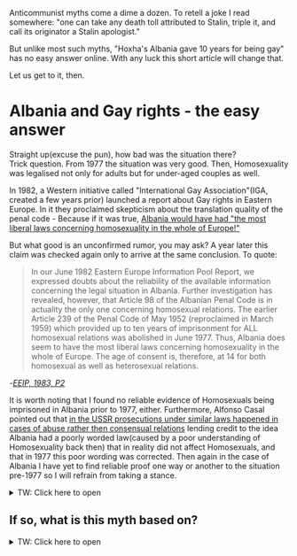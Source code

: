 Anticommunist myths come a dime a dozen. To retell a joke I read somewhere: "one can take any death toll attributed to Stalin, triple it, and call its originator a Stalin apologist."   
  
But unlike most such myths, "Hoxha's Albania gave 10 years for being gay" has no easy answer online. With any luck this short article will change that.  
  
Let us get to it, then.
# Albania and Gay rights - the easy answer
Straight up(excuse the pun), how bad was the situation there?  
Trick question. From 1977 the situation was very good. Then, Homosexuality was legalised not only for adults but for under-aged couples as well.  
  
In 1982, a Western initiative called "International Gay Association"(IGA, created a few years prior) launched a report about Gay rights in Eastern Europe. In it they proclaimed skepticism about the translation quality of the penal code - Because if it was true, [Albania would have had "the most liberal laws concerning homosexuality in the whole of Europe!"](https://cb65b51b-c150-4b9e-875d-05ed09f9e8c9.filesusr.com/ugd/90d4c0_2b1299dc69874002bc7690877e9d08df.pdf)
  
But what good is an unconfirmed rumor, you may ask? A year later this claim was checked again only to arrive at the same conclusion. To quote:

> In our June 1982 Eastern Europe Information Pool Report, we expressed doubts about the reliability of the available information concerning the legal situation in Albania. Further investigation has revealed, however, that Article 98 of the Albanian Penal Code is in actuality the only one concerning homosexual relations. The earlier Article 239 of the Penal Code of May 1952 (reproclaimed in March 1959) which provided up to ten years of imprisonment for ALL homosexual relations was abolished in June 1977. Thus, Albania does seem to have the most liberal laws concerning homosexuality in the whole of Europe. The age of consent is, therefore, at 14 for both homosexual as well as heterosexual relations.

-_[EEIP, 1983, P2](https://cb65b51b-c150-4b9e-875d-05ed09f9e8c9.filesusr.com/ugd/90d4c0_6e068484fbcd4a2b906ec0bfaf2b4d1d.pdf)_

It is worth noting that I found no reliable evidence of Homosexuals being imprisoned in Albania prior to 1977, either. Furthermore, Alfonso Casal pointed out that [in the USSR prosecutions under similar laws happened in cases of abuse rather then consensual relations](https://www.stalinsociety.com/news/homosexualityintheussr) lending credit to the idea Albania had a poorly worded law(caused by a poor understanding of Homosexuality back then) that in reality did not affect Homosexuals, and that in 1977 this poor wording was corrected. Then again in the case of Albania I have yet to find reliable proof one way or another to the situation pre-1977 so I will refrain from taking a stance.

<details>
  <summary> TW: Click here to open </summary>  
  
  > So, in conclusion:  Lenin DID NOT specifically decriminalize homosexual activity. The Tsarist criminal code was declared null and void, the anti-homosexual statutes along with all the others. The 1922 and 1926 Soviet criminal codes did not mention homosexuality, but anti-homosexual laws remained on the books in the Islamic republics and Georgia. When homosexuality does re-enter the Soviet criminal code, prosecutions are relatively rare (1,000 per year out of a population of 200 million) and those that were prosecuted targeted instances of rape, child abuse, and abuse of dependent and vulnerable persons.

> Those are the FACTS. Was the law perfect? Of course not! Was it a good law or something to be admired or replicated? No. Was the law abused and innocent people sanctioned? Likely, as in all legal systems. But, the intent and extent of the law was far different from what anti-Stalin and ‘left anti-communist” propaganda would have one believe.

-_**Alfonso Casal**, [Homosexuality in the USSR](https://www.stalinsociety.com/news/homosexualityintheussr)_
</details>

## If so, what is this myth based on?

<details>
  <summary>TW: Click here to open</summary>
  
  One of the troubles the Albanian party had to deal with was a practice called "Pederasty". The form it commmonly took in Albania was men aged 16 - 24 to court boys aged 12-17. There were numerous cases of men older then 24 and younger then 16 respectively. There were also cases of a disgusting practice of quote-unquote "marriage" being arranged in such cases. This practice existed at the very least in the early 1800s and continued well into the 20th century. It was done away with only due to the measures of the Albanian party of Labour.   
  
  In the [1977 Albanian Penal Code](http://ciml.250x.com/archive/albania/albanian/kodi_penal_15_6_1977_albanian.pdf), Articles 97 - 99 punish:   
  Rape by up to 10 years, at least 10 if it caused "serious consequences for health"  
  Intercourse with a girl below 14 with up to 15 years, at least 10 of committed "with violence"  
  Committing "Shameful acts" with anyone under 14 by 5 years.  
  
  
  "But wait!",  I hear you ask - "Does that mean Albania went full Ancap by allowing adults to molest kids aged 14+, provided they gaslight the child to saying it was "consensual"?   **Ridiculous.** Article 137, often falsely cited as an antihomosexual law, existed __exactly__ to prevent this type of pedophilia.
  
  > Pederasty is punished:
with deprivation of liberty for up to ten years.  
  
  Instead we are expected to believe the absurdity presented in the above question. You tell me what makes more sense.   
  
  What does this mean? It means that Socialist Albania did not abuse teenagers with abstinence drilling, allowing young couples to do whatever so long as they consent, while keeping the pedos out. This law was not aimed at Homosexuals, it was necessary to protect teenagers after putting the age of consent at 14. To summarise with a few examples:   
  
  - gays or straights, 15 and 15 = legal
  - gays or straights, 25 and 25 = also legal
  - Child abuse with 25 and 15 = Criminal, Article 137.
  
    [For more information](https://en-academic.com/dic.nsf/enwiki/3107397)
  
  In my opinion these laws help create an environment free both from religious sexual oppression and child abusers. This unknown part of our history is not one we need to apologise for - like the propagandists and ideologues of reaction hypocritically claim. Far from it. We need to take pride (pun intended) in it, in this colossal and tragically overlooked achievement woven into our history by the valiant Albanian party, under the wise leadership of Enver Hoxha. This was not, as its claimed, a remnant of reaction, a cancer we failed to do away with, this was not the continued oppression of our homosexual comrades but a step to their emancipation in a time prejudice was much stronger compared to today - leaping over all of "Liberal and Free" Europe to step closer to liberation. Instead of disavowing this road due to the lies of the class enemy we must uphold it as a testament of the just nature of Marxism-Leninism - And to continue our endless march of progress on it.  
  **Let us remember and defend our past so we may forge a better future.**
  
  # Workers of the world, Unite!
  
  
</details>
